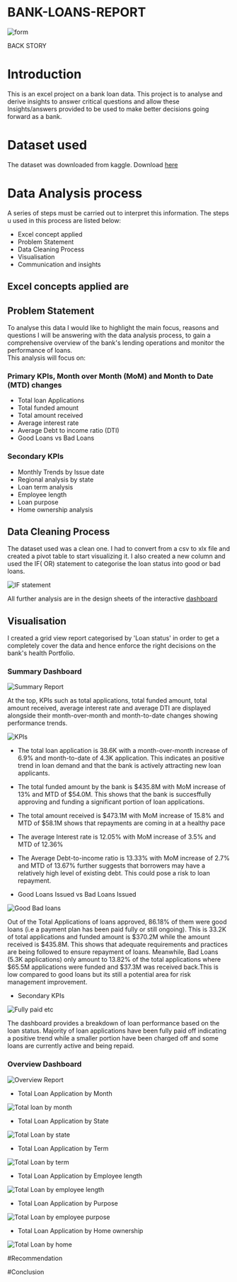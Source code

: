 # BANK-LOANS-REPORT

![form](https://github.com/user-attachments/assets/9996cfa9-abe0-42cf-86f3-180a29d460b4)

BACK STORY
# Introduction 
This is an excel project on a bank loan data. This project is to analyse and derive insights to answer critical questions and allow these Insights/answers provided to be used to make better decisions going forward as a bank.

# Dataset used
The dataset was downloaded from kaggle. Download [here](https://github.com/Samiatjaji/BANK-LOANS-REPORT/blob/main/financial_loan.csv)

# Data Analysis process
A series of steps must be carried out to interpret this information. The steps u used in this process are listed below:
- Excel concept applied
- Problem Statement 
- Data Cleaning Process
- Visualisation 
- Communication and insights


## Excel concepts applied are 



## Problem Statement 
To analyse this data I would like to highlight the main focus, reasons and questions I will be answering with the data analysis process, to gain a comprehensive overview of the bank's lending operations and monitor the performance of loans.  
This analysis will focus on:
### Primary KPIs,  Month over Month (MoM) and  Month to Date (MTD) changes 
- Total loan Applications
- Total funded amount 
- Total amount received 
- Average interest rate 
- Average Debt to income ratio (DTI)
- Good Loans vs Bad Loans

### Secondary KPIs
- Monthly Trends by Issue date
- Regional analysis by state
- Loan term analysis 
- Employee length
- Loan purpose 
- Home ownership analysis 

## Data Cleaning Process 
The dataset used was a clean one. I had to convert from a csv to xlx file and created a pivot table to start visualizing it. I also created a new column and used the IF( OR) statement to categorise the loan status into good or bad loans. 

![IF statement](https://github.com/user-attachments/assets/654fdc3f-16f8-4e31-ad17-381ccdafc294)


All further analysis are in the design sheets of the interactive [dashboard](https://github.com/Samiatjaji/BANK-LOANS-REPORT/blob/main/Dashboard%20Analysis.xlsx)


## Visualisation
I created a grid view report categorised by 'Loan status' in order to get a completely cover the data and hence enforce the right decisions on the bank's health Portfolio. 

### Summary Dashboard 

![Summary Report](https://github.com/user-attachments/assets/c1d58ba5-8213-4a33-ae78-0ee9592a0018)

At the top, KPIs such as total applications, total funded amount, total amount received, average interest rate and average DTI are displayed alongside their month-over-month and month-to-date changes showing performance trends.

![KPIs](https://github.com/user-attachments/assets/cf916956-e5cc-4e6f-8400-1e447a614fd2)


- The total loan application is 38.6K with a month-over-month increase of 6.9% and month-to-date of 4.3K application. This indicates an positive trend in loan demand and that the bank is actively attracting new loan applicants.
- The total funded amount by the bank is $435.8M with MoM increase of 13% and MTD of $54.0M. This shows that the bank is succesffully approving and funding a significant portion of loan applications.
- The total amount received is $473.1M with MoM increase of 15.8% and MTD of $58.1M shows that repayments are coming in at a healthy pace
- The average Interest rate is 12.05% with MoM increase of 3.5% and MTD of 12.36%
- The Average Debt-to-income ratio is 13.33% with MoM increase of 2.7% and MTD of 13.67% further suggests that borrowers may have a relatively high level of existing debt. This could pose a risk to loan repayment.

- Good Loans Issued vs Bad Loans Issued

![Good Bad loans](https://github.com/user-attachments/assets/3a58867b-3dbe-4e84-aa32-39b6c26b4d55)

Out of the Total Applications of loans approved, 86.18% of them were good loans (i.e a payment plan has been paid fully or still ongoing). This is 33.2K of total applications and funded amount is $370.2M while the amount received is $435.8M.  This shows that adequate requirements and practices are being followed to ensure repayment of loans.
Meanwhile, Bad Loans (5.3K applications) only amount to 13.82% of the total applications where $65.5M applications were funded and $37.3M was received back.This is low compared to good loans but its still a potential area for risk management improvement. 


- Secondary KPIs

![Fully paid etc](https://github.com/user-attachments/assets/8ceef71d-2843-4650-9cb5-486fd7d65290)

The dashboard provides a breakdown of loan performance based on the loan status. Majority of loan applications have been fully paid off indicating a positive trend while a smaller portion have been charged off and some loans are currently active and being repaid.

### Overview Dashboard 

![Overview Report](https://github.com/user-attachments/assets/ecdc9651-c026-419c-8f9b-33f233d7588a)


- Total Loan Application by Month

![Total loan by month](https://github.com/user-attachments/assets/fc4c0df5-f516-4e9d-a951-51dc8737eaac)



- Total Loan Application by State 

![Total Loan by state](https://github.com/user-attachments/assets/199aec4c-fe55-421d-9580-33a9236bf968)


- Total Loan Application by Term

![Total Loan by term](https://github.com/user-attachments/assets/227e65b6-39e2-495e-bbd2-6c9b15c4660e)


- Total Loan Application by Employee length 

![Total Loan by employee length](https://github.com/user-attachments/assets/e1700195-cd89-4091-b2cd-13ca7a6b280e)



- Total Loan Application by Purpose

![Total Loan by employee purpose](https://github.com/user-attachments/assets/8bb9f0f1-c3f7-44ee-ba41-bf6b41774909)


- Total Loan Application by Home ownership

![Total Loan by home](https://github.com/user-attachments/assets/b2347e6a-b13a-4f80-a93f-19dca8b73974)


#Recommendation






#Conclusion
